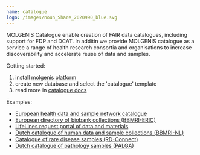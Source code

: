 ```yaml
---
name: catalogue
logo: /images/noun_Share_2020990_blue.svg
---
```


MOLGENIS Catalogue enable creation of FAIR data catalogues, including support for FDP and DCAT. In additin we provide MOLGENIS catalogue as a service a
range of health research consortia and organisations to increase discoverability and
accelerate
reuse of
data and samples.

Getting started:
1. install [molgenis platform](https://molgenis.github.io/molgenis-emx2/#/molgenis/)
2. create new database and select the 'catalogue' template
3. read more in [catalogue docs](https://molgenis.github.io/molgenis-emx2/#/catalogue/)


Examples:
- [European health data and sample network catalogue](https://data-catalogue.molgeniscloud.org)
- [European directory of biobank collections (BBMRI-ERIC)](http://directory.bbmri-eric.eu)
- [LifeLines request portal of data and materials](https://data-catalogue.lifelines.nl/)
- [Dutch catalogue of human data and sample collections (BBMRI-NL)](http://catalogue.bbmri.nl)
- [Catalogue of rare disease samples (RD-Connect)](http://samples.rd-connect.eu)
- [Dutch catalogue of pathology samples (PALGA)](http://www.palgaopenbaredatabank.nl/)